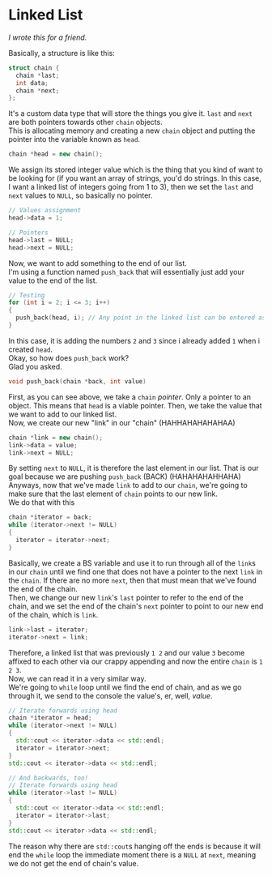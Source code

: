 # Linked List

*I wrote this for a friend.*

Basically, a structure is like this:
```cpp
struct chain {
  chain *last;
  int data;
  chain *next;
};
```
It's a custom data type that will store the things you give it. `last` and `next` are both pointers towards other `chain` objects.  
This is allocating memory and creating a new `chain` object and putting the pointer into the variable known as `head`.
```cpp
chain *head = new chain();
```
We assign its stored integer value which is the thing that you kind of want to be looking for (if you want an array of strings, you'd do strings. In this case, I want a linked list of integers going from 1 to 3), then we set the `last` and `next` values to `NULL`, so basically no pointer.
```cpp
// Values assignment
head->data = 1;

// Pointers
head->last = NULL;
head->next = NULL;
```
Now, we want to add something to the end of our list.  
I'm using a function named `push_back` that will essentially just add your value to the end of the list.
```cpp
// Testing
for (int i = 2; i <= 3; i++)
{
  push_back(head, i); // Any point in the linked list can be entered as an argument here
}
```
In this case, it is adding the numbers `2` and `3` since i already added `1` when i created `head`.  
Okay, so how does `push_back` work?  
Glad you asked.
```cpp
void push_back(chain *back, int value)
```
First, as you can see above, we take a `chain` *pointer*. Only a pointer to an object. This means that `head` is a viable pointer. Then, we take the value that we want to add to our linked list.  
Now, we create our new "link" in our "chain" (HAHHAHAHAHAHAA)
```cpp
chain *link = new chain();
link->data = value;
link->next = NULL;
```
By setting `next` to `NULL`, it is therefore the last element in our list. That is our goal because we are pushing `push_back` (BACK) (HAHAHAHAHHAHA)  
Anyways, now that we've made `link` to add to our `chain`, we're going to make sure that the last element of `chain` points to our new link.  
We do that with this
```cpp
chain *iterator = back;
while (iterator->next != NULL)
{
  iterator = iterator->next;
}
```
Basically, we create a BS variable and use it to run through all of the `link`s in our `chain` until we find one that does not have a pointer to the next `link` in the `chain`. If there are no more `next`, then that must mean that we've found the end of the chain.  
Then, we change our new `link`'s `last` pointer to refer to the end of the chain, and we set the end of the chain's `next` pointer to point to our new end of the chain, which is `link`.
```cpp
link->last = iterator;
iterator->next = link;
```
Therefore, a linked list that was previously `1 2` and our value `3` become affixed to each other via our crappy appending and now the entire `chain` is `1 2 3`.  
Now, we can read it in a very similar way.  
We're going to `while` loop until we find the end of chain, and as we go through it, we send to the console the value's, er, well, *value*.
```cpp
// Iterate forwards using head
chain *iterator = head;
while (iterator->next != NULL)
{
  std::cout << iterator->data << std::endl;
  iterator = iterator->next;
}
std::cout << iterator->data << std::endl;

// And backwards, too!
// Iterate forwards using head
while (iterator->last != NULL)
{
  std::cout << iterator->data << std::endl;
  iterator = iterator->last;
}
std::cout << iterator->data << std::endl;
```
The reason why there are `std::cout`s hanging off the ends is because it will end the `while` loop the immediate moment there is a `NULL` at `next`, meaning we do not get the end of chain's value.
